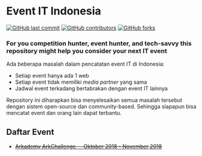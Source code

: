 # Event IT Indonesia
[![GitHub last commit](https://img.shields.io/github/last-commit/fannyhasbi/Event-IT-Indonesia.svg?style=flat-square)](https://github.com/fannyhasbi/Event-IT-Indonesia/commits/master)
[![GitHub contributors](https://img.shields.io/github/contributors/fannyhasbi/Event-IT-Indonesia.svg?style=flat-square)](https://github.com/fannyhasbi/Event-IT-Indonesia/graphs/contributors)
[![GitHub forks](https://img.shields.io/github/forks/fannyhasbi/Event-IT-Indonesia.svg?style=flat-square)](https://github.com/fannyhasbi/Event-IT-Indonesia/network)

### For you competition hunter, event hunter, and tech-savvy this repository might help you consider your next IT event

Ada beberapa masalah dalam pencatatan event IT di Indonesia:
* Setiap event hanya ada 1 web
* Setiap event tidak memiliki _media partner_ yang sama
* Jadwal event terkadang bertabrakan dengan event IT lainnya

Repository ini diharapkan bisa menyelesaikan semua masalah tersebut dengan sistem open-source dan community-based. Sehingga siapapun bisa mencatat event dan orang lain dapat terbantu.

## Daftar Event

* ~~[Arkademy ArkChallenge -- Oktober 2018 - November 2018](https://www.arkademy.com/arkchallenge)~~
